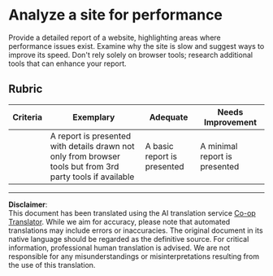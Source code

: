 <!--
CO_OP_TRANSLATOR_METADATA:
{
  "original_hash": "fc09b0fb314a5ab0507ba99216e6a843",
  "translation_date": "2025-08-28T11:26:28+00:00",
  "source_file": "5-browser-extension/3-background-tasks-and-performance/assignment.md",
  "language_code": "en"
}
-->
# Analyze a site for performance

Provide a detailed report of a website, highlighting areas where performance issues exist. Examine why the site is slow and suggest ways to improve its speed. Don't rely solely on browser tools; research additional tools that can enhance your report.

## Rubric

| Criteria | Exemplary                                                                                                  | Adequate                    | Needs Improvement             |
| -------- | ---------------------------------------------------------------------------------------------------------- | --------------------------- | ----------------------------- |
|          | A report is presented with details drawn not only from browser tools but from 3rd party tools if available | A basic report is presented | A minimal report is presented |

---

**Disclaimer**:  
This document has been translated using the AI translation service [Co-op Translator](https://github.com/Azure/co-op-translator). While we aim for accuracy, please note that automated translations may include errors or inaccuracies. The original document in its native language should be regarded as the definitive source. For critical information, professional human translation is advised. We are not responsible for any misunderstandings or misinterpretations resulting from the use of this translation.